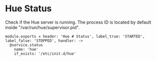 
# Hue Status

Check if the Hue server is running. The process ID is located by default
inside "/var/run/hue/supervisor.pid".

    module.exports = header: 'Hue # Status', label_true: 'STARTED', label_false: 'STOPPED', handler: ->
      @service.status
        name: 'hue'
        if_exists: '/etc/init.d/hue'
